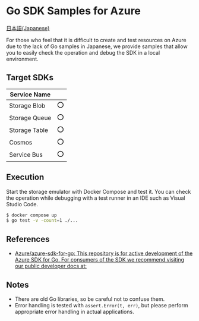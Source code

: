 # Go SDK Samples for Azure

[日本語(Japanese)](README_ja.md)

For those who feel that it is difficult to create and test resources on Azure due to the lack of Go samples in Japanese, we provide samples that allow you to easily check the operation and debug the SDK in a local environment.

## Target SDKs

| Service Name  |     |
| ------------- | --- |
| Storage Blob  | :o: |
| Storage Queue | :o: |
| Storage Table | :o: |
| Cosmos        | :o: |
| Service Bus   | :o: |


## Execution
Start the storage emulator with Docker Compose and test it.
You can check the operation while debugging with a test runner in an IDE such as Visual Studio Code.

```bash
$ docker compose up
$ go test -v -count=1 ./...
```

## References

- [Azure/azure-sdk-for-go: This repository is for active development of the Azure SDK for Go. For consumers of the SDK we recommend visiting our public developer docs at:](https://github.com/Azure/azure-sdk-for-go)


## Notes

- There are old Go libraries, so be careful not to confuse them.
- Error handling is tested with `assert.Error(t, err)`, but please perform appropriate error handling in actual applications.